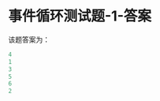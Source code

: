 <script setup lang="ts">
    import eventLoop1 from './demoComponents/eventLoop1.vue'
</script>

# 事件循环测试题-1-答案

该题答案为：

```js
4
1
3
5
6
2
```

[//]: # (<eventLoop1 />)
